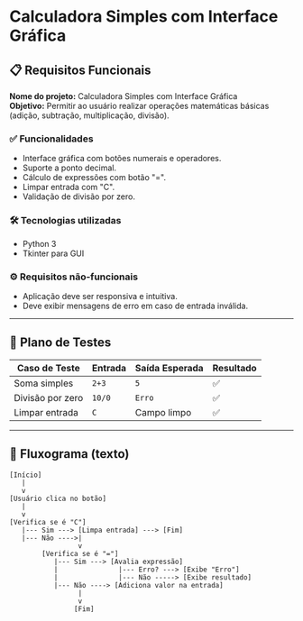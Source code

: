 
# Calculadora Simples com Interface Gráfica

## 📋 Requisitos Funcionais

**Nome do projeto:** Calculadora Simples com Interface Gráfica  
**Objetivo:** Permitir ao usuário realizar operações matemáticas básicas (adição, subtração, multiplicação, divisão).  

### ✅ Funcionalidades
- Interface gráfica com botões numerais e operadores.
- Suporte a ponto decimal.
- Cálculo de expressões com botão "=".
- Limpar entrada com "C".
- Validação de divisão por zero.

### 🛠️ Tecnologias utilizadas
- Python 3
- Tkinter para GUI

### ⚙️ Requisitos não-funcionais
- Aplicação deve ser responsiva e intuitiva.
- Deve exibir mensagens de erro em caso de entrada inválida.

---

## 🧪 Plano de Testes

| Caso de Teste       | Entrada | Saída Esperada | Resultado |
|---------------------|---------|----------------|-----------|
| Soma simples        | `2+3`   | `5`            | ✅        |
| Divisão por zero    | `10/0`  | `Erro`         | ✅        |
| Limpar entrada      | `C`     | Campo limpo    | ✅        |

---

## 🔁 Fluxograma (texto)

```
[Início]
   |
   v
[Usuário clica no botão]
   |
   v
[Verifica se é "C"]
   |--- Sim ---> [Limpa entrada] ---> [Fim]
   |--- Não ---->|
                 v
        [Verifica se é "="]
           |--- Sim ---> [Avalia expressão]
           |               |--- Erro? ---> [Exibe "Erro"]
           |               |--- Não -----> [Exibe resultado]
           |--- Não ----> [Adiciona valor na entrada]
                 |
                 v
                [Fim]
```
